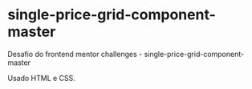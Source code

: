 # single-price-grid-component-master
Desafio do frontend mentor challenges - single-price-grid-component-master

Usado HTML e CSS.
